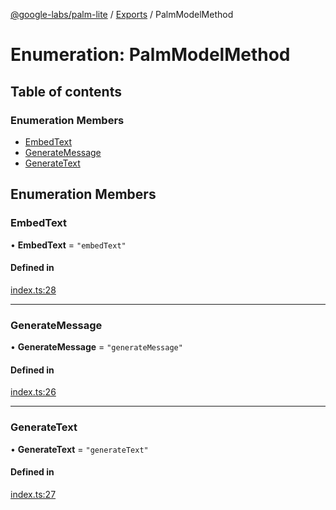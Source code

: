 [@google-labs/palm-lite](../README.md) / [Exports](../modules.md) / PalmModelMethod

# Enumeration: PalmModelMethod

## Table of contents

### Enumeration Members

- [EmbedText](PalmModelMethod.md#embedtext)
- [GenerateMessage](PalmModelMethod.md#generatemessage)
- [GenerateText](PalmModelMethod.md#generatetext)

## Enumeration Members

### EmbedText

• **EmbedText** = ``"embedText"``

#### Defined in

[index.ts:28](https://github.com/google/labs-prototypes/blob/99919d5/seeds/palm-lite/src/index.ts#L28)

___

### GenerateMessage

• **GenerateMessage** = ``"generateMessage"``

#### Defined in

[index.ts:26](https://github.com/google/labs-prototypes/blob/99919d5/seeds/palm-lite/src/index.ts#L26)

___

### GenerateText

• **GenerateText** = ``"generateText"``

#### Defined in

[index.ts:27](https://github.com/google/labs-prototypes/blob/99919d5/seeds/palm-lite/src/index.ts#L27)
